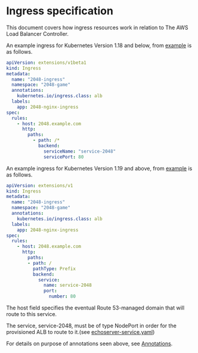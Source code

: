 # Ingress specification
This document covers how ingress resources work in relation to The AWS Load Balancer Controller.

An example ingress for Kubernetes Version 1.18 and below, from [example](../../examples/2048/2048_full.yaml) is as follows.

```yaml
apiVersion: extensions/v1beta1
kind: Ingress
metadata:
  name: "2048-ingress"
  namespace: "2048-game"
  annotations:
    kubernetes.io/ingress.class: alb
  labels:
    app: 2048-nginx-ingress
spec:
  rules:
    - host: 2048.example.com
      http:
        paths:
          - path: /*
            backend:
              serviceName: "service-2048"
              servicePort: 80
```

An example ingress for Kubernetes Version 1.19 and above, from [example](../../examples/2048/2048_full_latest.yaml) is as follows.

```yaml
apiVersion: extensions/v1
kind: Ingress
metadata:
  name: "2048-ingress"
  namespace: "2048-game"
  annotations:
    kubernetes.io/ingress.class: alb
  labels:
    app: 2048-nginx-ingress
spec:
  rules:
    - host: 2048.example.com
      http:
        paths:
        - path: /
          pathType: Prefix
          backend:
            service:
              name: service-2048
              port:
                number: 80
```

The host field specifies the eventual Route 53-managed domain that will route to this service.

The service, service-2048, must be of type NodePort in order for the provisioned ALB to route to it.(see [echoserver-service.yaml](../../examples/echoservice/echoserver-service.yaml))

For details on purpose of annotations seen above, see [Annotations](annotations.md).
